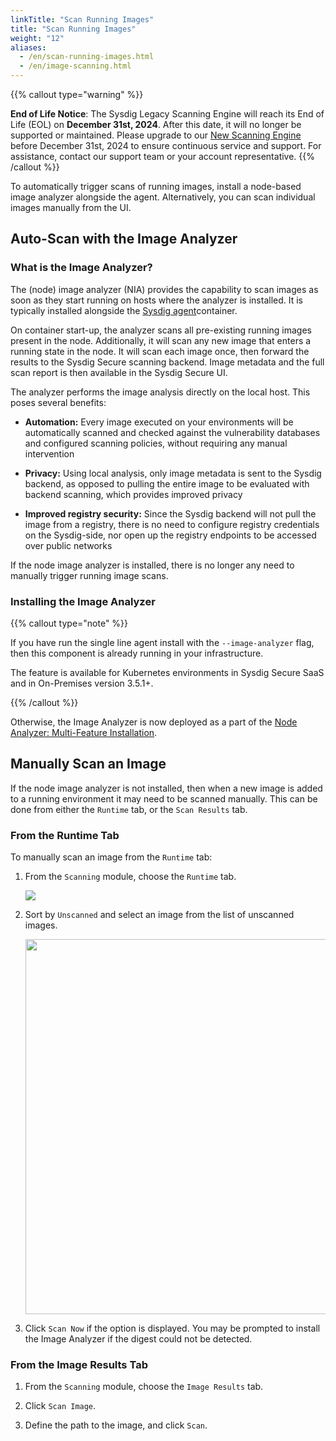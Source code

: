 ```yaml
---
linkTitle: "Scan Running Images"
title: "Scan Running Images"
weight: "12"
aliases:
  - /en/scan-running-images.html
  - /en/image-scanning.html
---
```


{{% callout type="warning" %}}

**End of Life Notice**: The Sysdig Legacy Scanning Engine will reach its End of Life (EOL) on **December 31st, 2024**. After this date, it will no longer be supported or maintained. Please upgrade to our [New Scanning Engine](/en/docs/sysdig-secure/vulnerabilities) before December 31st, 2024 to ensure continuous service and support. For assistance, contact our support team or your account representative.
{{% /callout %}}

To automatically trigger scans of running images, install a node-based
image analyzer alongside the agent. Alternatively, you can scan
individual images manually from the UI.

## Auto-Scan with the Image Analyzer

### What is the Image Analyzer?

The (node) image analyzer (NIA) provides the capability to scan images
as soon as they start running on hosts where the analyzer is installed.
It is typically installed alongside the [Sysdig agent](/en/install-components-secure)container.

On container start-up, the analyzer scans all pre-existing running
images present in the node. Additionally, it will scan any new image
that enters a running state in the node. It will scan each image once,
then forward the results to the Sysdig Secure scanning backend. Image
metadata and the full scan report is then available in the Sysdig Secure
UI.

The analyzer performs the image analysis directly on the local host.
This poses several benefits:

-   **Automation:** Every image executed on your environments will be
    automatically scanned and checked against the vulnerability
    databases and configured scanning policies, without requiring any
    manual intervention

-   **Privacy:** Using local analysis, only image metadata is sent to
    the Sysdig backend, as opposed to pulling the entire image to be
    evaluated with backend scanning, which provides improved privacy

-   **Improved registry security:** Since the Sysdig backend will not
    pull the image from a registry, there is no need to configure
    registry credentials on the Sysdig-side, nor open up the registry
    endpoints to be accessed over public networks

If the node image analyzer is installed, there is no longer any need to
manually trigger running image scans.

### Installing the Image Analyzer

{{% callout type="note" %}}

If you have run the single line agent install with the
`--image-analyzer` flag, then this component is already running in your
infrastructure.

The feature is available for Kubernetes environments in Sysdig Secure
SaaS and in On-Premises version 3.5.1+.

{{% /callout %}}

Otherwise, the Image Analyzer is now deployed as a part of the [Node
Analyzer: Multi-Feature
Installation](/en/install-reqs-host-scan).

## Manually Scan an Image

If the node image analyzer is not installed, then when a new image is
added to a running environment it may need to be scanned manually. This
can be done from either the `Runtime` tab, or the `Scan Results` tab.

### From the Runtime Tab

To manually scan an image from the `Runtime` tab:

1.  From the `Scanning` module, choose the `Runtime` tab.

    ![](/image/newruntime3.png)

2.  Sort by `Unscanned` and select an image from the list of unscanned
    images.

    <img src="/image/scan_now.png" width="600" />

3.  Click `Scan Now` if the option is displayed. You may be prompted to
    install the Image Analyzer if the digest could not be detected.

### From the Image Results Tab

1.  From the `Scanning` module, choose the `Image Results` tab.

2.  Click `Scan Image`.

3.  Define the path to the image, and click `Scan`.

